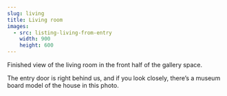 ```yaml
---
slug: living
title: Living room
images:
  - src: listing-living-from-entry
    width: 900
    height: 600
---
```

Finished view of the living room in the front half of the gallery space.

The entry door is right behind us, and if you look closely, there’s a museum board model of the house in this photo.